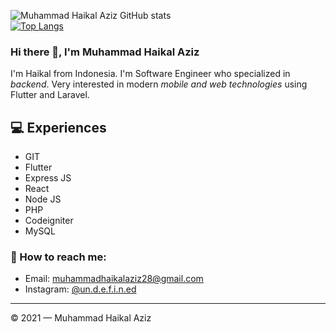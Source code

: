 ![Muhammad Haikal Aziz GitHub stats](https://github-readme-stats.vercel.app/api?username=Muhaziz28&show_icons=true&theme=cobalt)
<br>
[![Top Langs](https://github-readme-stats.vercel.app/api/top-langs/?username=Muhaziz28&langs_count=8)](https://github.com/anuraghazra/github-readme-stats)


### Hi there 👋, I'm Muhammad Haikal Aziz

I'm Haikal from Indonesia. I'm Software Engineer who specialized in *backend*. Very interested in modern *mobile and web technologies* using Flutter and Laravel.

## 💻 Experiences
- GIT
- Flutter
- Express JS
- React 
- Node JS
- PHP
- Codeigniter
- MySQL

### 🚀 How to reach me:
- Email: [muhammadhaikalaziz28@gmail.com](muhammadhaikalaziz28@gmail.com)
- Instagram: [@un.d.e.f.i.n.ed](https://www.instagram.com/un.d.e.f.i.n.ed/)

---

© 2021 — Muhammad Haikal Aziz



